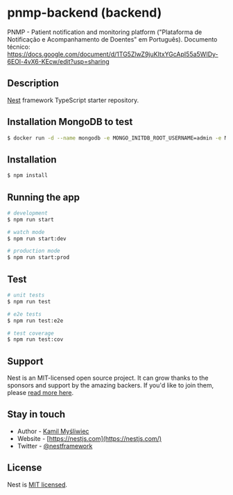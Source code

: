 # pnmp-backend (backend)
PNMP - Patient notification and monitoring platform ("Plataforma de Notificação e Acompanhamento de Doentes" em Português). Documento técnico: https://docs.google.com/document/d/1TG5ZlwZ9juKItxYGcApI55a5WIDy-6EOl-4vX6-KEcw/edit?usp=sharing

## Description

[Nest](https://github.com/nestjs/nest) framework TypeScript starter repository.

## Installation MongoDB to test

```bash
$ docker run -d --name mongodb -e MONGO_INITDB_ROOT_USERNAME=admin -e MONGO_INITDB_ROOT_PASSWORD=admin -p 27017:27017 mongo
```

## Installation

```bash
$ npm install
```

## Running the app

```bash
# development
$ npm run start

# watch mode
$ npm run start:dev

# production mode
$ npm run start:prod
```

## Test

```bash
# unit tests
$ npm run test

# e2e tests
$ npm run test:e2e

# test coverage
$ npm run test:cov
```

## Support

Nest is an MIT-licensed open source project. It can grow thanks to the sponsors and support by the amazing backers. If you'd like to join them, please [read more here](https://docs.nestjs.com/support).

## Stay in touch

- Author - [Kamil Myśliwiec](https://kamilmysliwiec.com)
- Website - [https://nestjs.com](https://nestjs.com/)
- Twitter - [@nestframework](https://twitter.com/nestframework)

## License

Nest is [MIT licensed](LICENSE).
